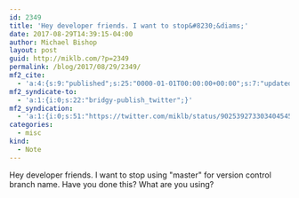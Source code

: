 ```yaml
---
id: 2349
title: 'Hey developer friends. I want to stop&#8230;&diams;'
date: 2017-08-29T14:39:15-04:00
author: Michael Bishop
layout: post
guid: http://miklb.com/?p=2349
permalink: /blog/2017/08/29/2349/
mf2_cite:
  - 'a:4:{s:9:"published";s:25:"0000-01-01T00:00:00+00:00";s:7:"updated";s:25:"0000-01-01T00:00:00+00:00";s:8:"category";a:1:{i:0;s:0:"";}s:6:"author";a:0:{}}'
mf2_syndicate-to:
  - 'a:1:{i:0;s:22:"bridgy-publish_twitter";}'
mf2_syndication:
  - 'a:1:{i:0;s:51:"https://twitter.com/miklb/status/902539273303404545";}'
categories:
  - misc
kind:
  - Note
---
```

Hey developer friends. I want to stop using "master" for version control branch name. Have you done this? What are you using?
